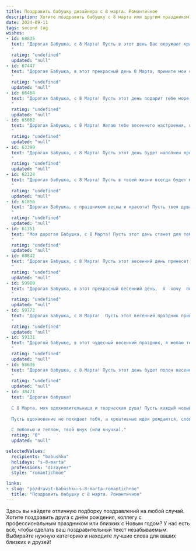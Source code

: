 ```yaml
---
title: Поздравить бабушку дизайнера с 8 марта. Романтичное
description: Хотите поздравить бабушку с 8 марта или другим праздником? Наш ИИ создаст незабываемое поздравление, а вы обязательно выделитесь среди других.  
date: 2024-09-11
tags: second tag
wishes:
- id: 68835
  text: "Дорогая Бабушка, с 8 Марта! Пусть в этот день Вас окружают красота и вдохновение, как будто Вы снова юная и талантливая художница, только начинающая свой творческий путь. Пусть Ваши руки, которые так искусно создают прекрасные дизайны, будут наполнены теплом, заботой и любовью. Желаю Вам ярких цветов в жизни, как на Ваших картинах!
  "
  rating: "undefined"
  updated: "null"
- id: 67447
  text: "Дорогая Бабушка, в этот прекрасный день 8 Марта, примите мои самые искренние поздравления! Пусть ваша душа, словно нежная весенняя роза, расцветает от радости и любви. Ваши талант дизайнера и тонкий вкус вдохновляют меня, а ваша доброта и забота согревают мое сердце. Спасибо за всё, что вы делаете! Счастья, здоровья и безграничной любви!
  "
  rating: "undefined"
  updated: "null"
- id: 66464
  text: "Дорогая бабушка, с 8 Марта! Пусть этот день подарит тебе море цветов, улыбок и тепла. Твой талант дизайнера вдохновляет меня, как яркий шедевр, а твоя красота и доброта – как нежный весенний цветок. Желаю тебе всегда оставаться такой же красивой, стильной и любимой!
  "
  rating: "undefined"
  updated: "null"
- id: 65062
  text: "Дорогая Бабушка, с 8 Марта! Желаю тебе весеннего настроения, ярких красок в жизни и бесконечного вдохновения, как будто ты сама - нежный весенний цветок, распускающийся под ласковым солнцем. Пусть твоя дизайнерская душа всегда находит новые идеи, а твоё сердце — нежность и любовь. С праздником!
  "
  rating: "undefined"
  updated: "null"
- id: 63399
  text: "Дорогая Бабушка, с 8 Марта! Пусть этот день будет наполнен яркими красками, как палитра талантливого дизайнера, и пусть все твои мечты, подобно твоим прекрасным творениям, воплощаются в жизнь.
  "
  rating: "undefined"
  updated: "null"
- id: 62324
  text: "Дорогая бабушка, с 8 Марта! Пусть в твоей жизни всегда будет место для красоты и вдохновения, как в твоих неповторимых дизайнах. Ты - настоящая волшебница, которая создает красоту своими руками! Желаю тебе весеннего настроения, радостных мгновений и бесконечного вдохновения!
  "
  rating: "undefined"
  updated: "null"
- id: 61856
  text: "Дорогая Бабушка, с праздником весны и красоты! Пусть твоя душа всегда сияет яркими красками, как твоё талантливое дизайнерское творчество. Желаю тебе крепкого здоровья, вдохновения и бесконечного счастья! Ты - самая нежная и любящая Бабушка на свете, и ты всегда будешь для меня настоящим источником вдохновения.
  "
  rating: "undefined"
  updated: "null"
- id: 61351
  text: "Моя дорогая Бабушка, с 8 Марта! Пусть этот день станет для тебя воплощением весны – такой же яркой, нежной и вдохновляющей, как твои дизайнерские работы. Желаю тебе бесконечного вдохновения, счастья и нежных, теплых чувств.
  "
  rating: "undefined"
  updated: "null"
- id: 60842
  text: "Дорогая Бабушка, с 8 Марта! Пусть этот весенний день принесет тебе море цветов,  нежности и вдохновения, как будто ты сама творишь шедевры на холсте жизни. Спасибо тебе за твою любовь, за твою заботу, за то, что ты всегда рядом, как самый верный друг. Пусть каждый день будет наполнен радостью и красотой, как твои дизайнерские творения.
  "
  rating: "undefined"
  updated: "null"
- id: 59989
  text: "Дорогая Бабушка, в этот прекрасный весенний день,  я  хочу  поздравить  тебя  с 8 Марта! Пусть   твоя   жизнь   будет   наполнена   яркими   красками   и   творческой   энергией,   как   твои   прекрасные   дизайнерские   работы.  Желаю   тебе   крепкого   здоровья,   неиссякаемого   оптимизма   и   много-много   радости   в   каждом   дне!
  "
  rating: "undefined"
  updated: "null"
- id: 59772
  text: "Дорогая Бабушка, с 8 Марта!  Пусть этот весенний праздник принесет тебе море вдохновения, как яркие краски на твоей палитре, и пусть твоя жизнь будет такой же прекрасной и гармоничной, как твоих творений.
  "
  rating: "undefined"
  updated: "null"
- id: 59131
  text: "Дорогой бабушке, в этот чудесный весенний праздник, я желаю тебе моря цветов, нежной заботы и, конечно же, вдохновения для твоих дизайнерских шедевров! Пусть твоя фантазия расцветает яркими красками, а жизнь будет наполнена красотой и гармонией. С 8 Марта!
  "
  rating: "undefined"
  updated: "null"
- id: 58636
  text: "Дорогая бабушка, с 8 Марта! Пусть этот день будет полон весенней  красоты и нежности, как ваши прекрасные дизайнерские работы! Желаю вам творческого вдохновения, ярких красок в жизни и безграничного счастья!
  "
  rating: "undefined"
  updated: "null"
- id: 38471
  text: "Дорогая бабушка!
  
  С 8 Марта, моя вдохновительница и творческая душа! Пусть каждый новый день приносит кисть радости и палитру счастья в твою жизнь. Ты превращаешь обыденность в красоту, как истинный дизайнер, создавая вокруг себя атмосферу любви и тепла.
  
  Пусть вдохновение не покидает тебя, а креативные идеи рождаются, словно цветы весной, распускаясь в яркие праздники. Спасибо за твою безмерную заботу, мудрость и поддержку. Ты — наше главное произведение искусства, и я горжусь, что могу быть частью твоего творения.
  
  С любовью и теплом, твой внук (или внучка)."
  rating: "0"
  updated: "null"

selectedValues:
  recipients: "babushku"
  holidays: "s-8-marta"
  professions: "dizayner"
  style: "romantichnoe"

links:
- slug: "pozdravit-babushku-s-8-marta-romantichnoe"
  title: "Поздравить бабушку с 8 марта. Романтичное"
---
```


Здесь вы найдете отличную подборку поздравлений на любой случай. 
Хотите поздравить друга с днём рождения, коллегу с профессиональным праздником или близких с Новым годом? У нас есть всё, чтобы сделать ваш поздравительный текст незабываемым. Выбирайте нужную категорию и находите лучшие слова для ваших близких и друзей!
